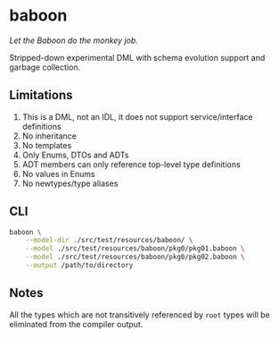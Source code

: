 # baboon

*Let the Baboon do the monkey job*.

Stripped-down experimental DML with schema evolution support and garbage collection.

## Limitations

1. This is a DML, not an IDL, it does not support service/interface definitions
2. No inheritance
3. No templates
4. Only Enums, DTOs and ADTs
5. ADT members can only reference top-level type definitions
6. No values in Enums
7. No newtypes/type aliases


## CLI

```bash
baboon \
    --model-dir ./src/test/resources/baboon/ \
    --model ./src/test/resources/baboon/pkg0/pkg01.baboon \
    --model ./src/test/resources/baboon/pkg0/pkg02.baboon \
    --output /path/to/directory
```

## Notes

All the types which are not transitively referenced by `root` types will be eliminated from the compiler output.
